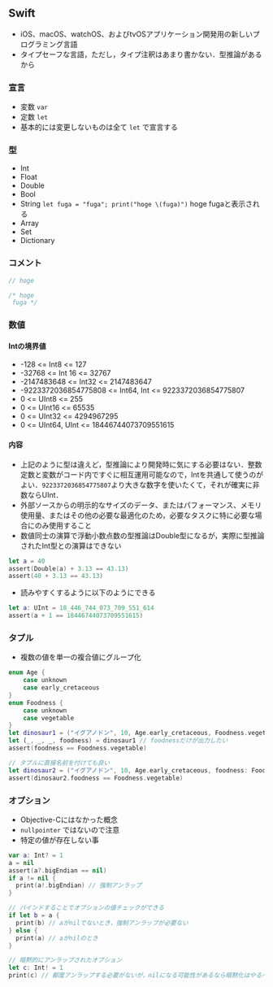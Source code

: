 ## Swift
- iOS、macOS、watchOS、およびtvOSアプリケーション開発用の新しいプログラミング言語
- タイプセーフな言語，ただし，タイプ注釈はあまり書かない．型推論があるから

### 宣言
- 変数 `var`
- 定数 `let`
- 基本的には変更しないものは全て `let` で宣言する

### 型
- Int
- Float
- Double
- Bool
- String `let fuga = "fuga"; print("hoge \(fuga)")` hoge fugaと表示される
- Array
- Set
- Dictionary

### コメント

``` swift
// hoge

/* hoge
 fuga */
```

### 数値

#### Intの境界値

- -128 <= Int8 <= 127
- -32768 <= Int 16 <= 32767
- -2147483648 <= Int32 <= 2147483647
- -9223372036854775808 <= Int64, Int <= 9223372036854775807
- 0 <= UInt8 <= 255
- 0 <= UInt16 <= 65535
- 0 <= UInt32 <= 4294967295
- 0 <= UInt64, UInt <= 18446744073709551615

#### 内容
- 上記のように型は違えど，型推論により開発時に気にする必要はない．整数定数と変数がコード内ですぐに相互運用可能なので，Intを共通して使うのがよい．`9223372036854775807`より大きな数字を使いたくて，それが確実に非数ならUInt．
- 外部ソースからの明示的なサイズのデータ​​、またはパフォーマンス、メモリ使用量、またはその他の必要な最適化のため，必要なタスクに特に必要な場合にのみ使用すること
- 数値同士の演算で浮動小数点数の型推論はDouble型になるが，実際に型推論されたInt型との演算はできない

``` swift
let a = 40
assert(Double(a) + 3.13 == 43.13)
assert(40 + 3.13 == 43.13)
```

- 読みやすくするように以下のようにできる
``` swift
let a: UInt = 18_446_744_073_709_551_614
assert(a + 1 == 18446744073709551615)
```

### タプル
- 複数の値を単一の複合値にグループ化

``` swift
enum Age {
    case unknown
    case early_cretaceous
}
enum Foodness {
    case unknown
    case vegetable
}
let dinosaur1 = ("イグアノドン", 10, Age.early_cretaceous, Foodness.vegetable)
let (_, _, _, foodness) = dinosaur1 // foodnessだけが出力したい
assert(foodness == Foodness.vegetable)

// タプルに直接名前を付けても良い
let dinosaur2 = ("イグアノドン", 10, Age.early_cretaceous, foodness: Foodness.vegetable)
assert(dinosaur2.foodness == Foodness.vegetable)
```

### オプション
- Objective-Cにはなかった概念
- `nullpointer` ではないので注意
- 特定の値が存在しない事

``` swift
var a: Int? = 1
a = nil
assert(a?.bigEndian == nil)
if a != nil {
  print(a!.bigEndian) // 強制アンラップ
}

// バインドすることでオプションの値チェックができる
if let b = a {
  print(b) // aがnilでないとき，強制アンラップが必要ない
} else {
  print(a) // aがnilのとき
}

// 暗黙的にアンラップされたオプション
let c: Int! = 1
print(c) // 都度アンラップする必要がないが，nilになる可能性があるなら暗黙化はやるべきではない
```
